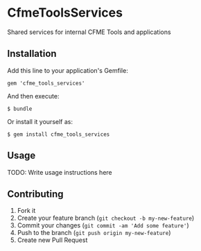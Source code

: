 # CfmeToolsServices

Shared services for internal CFME Tools and applications

## Installation

Add this line to your application's Gemfile:

    gem 'cfme_tools_services'

And then execute:

    $ bundle

Or install it yourself as:

    $ gem install cfme_tools_services

## Usage

TODO: Write usage instructions here

## Contributing

1. Fork it
2. Create your feature branch (`git checkout -b my-new-feature`)
3. Commit your changes (`git commit -am 'Add some feature'`)
4. Push to the branch (`git push origin my-new-feature`)
5. Create new Pull Request
